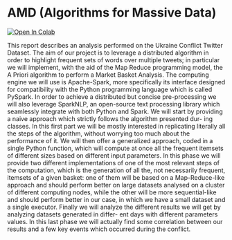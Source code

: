 # AMD (Algorithms for Massive Data)
[![Open In Colab](https://colab.research.google.com/assets/colab-badge.svg)](https://colab.research.google.com/github/bigliolimatteo/AMD/blob/main/market_basket_analysis_(Ukraine_Conflict).ipynb)


This report describes an analysis performed on the Ukraine Conflict Twitter Dataset. The aim of our project is to leverage a distributed algorithm in order to highlight frequent sets of words over multiple tweets; in particular we will implement, with the aid of the Map Reduce programming model, the A Priori algorithm to perform a Market Basket Analysis.
The computing engine we will use is Apache-Spark, more specifically its interface designed for compatibility with the Python programming language which is called PySpark. In order to achieve a distributed but concise pre-processing we will also leverage SparkNLP, an open-source text processing library which seamlessly integrate with both Python and Spark.
We will start by providing a naive approach which strictly follows the algorithm presented dur- ing classes. In this first part we will be mostly interested in replicating literally all the steps of the algorithm, without worrying too much about the performance of it.
We will then offer a generalized approach, coded in a single Python function, which will compute at once all the frequent itemsets of different sizes based on different input parameters. In this phase we will provide two different implementations of one of the most relevant steps of the computation, which is the generation of all the, not necessarily frequent, itemsets of a given basket: one of them will be based on a Map-Reduce-like approach and should perform better on large datasets analysed on a cluster of different computing nodes, while the other will be more sequential-like and should perform better in our case, in which we have a small dataset and a single executor.
Finally we will analyze the different results we will get by analyzing datasets generated in differ- ent days with different parameters values. In this last phase we will actually find some correlation between our results and a few key events which occurred during the conflict.